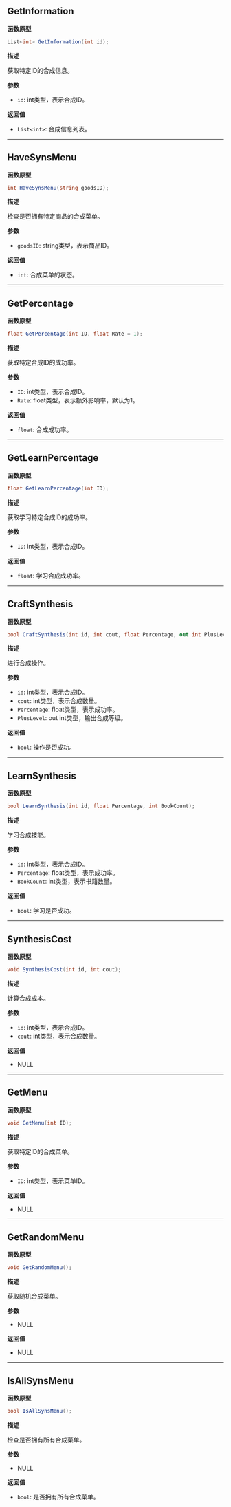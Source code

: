 ## GetInformation

**函数原型**

```csharp
List<int> GetInformation(int id);
```

**描述**

获取特定ID的合成信息。

**参数**

- `id`: int类型，表示合成ID。

**返回值**

- `List<int>`: 合成信息列表。

------

## HaveSynsMenu

**函数原型**

```csharp
int HaveSynsMenu(string goodsID);
```

**描述**

检查是否拥有特定商品的合成菜单。

**参数**

- `goodsID`: string类型，表示商品ID。

**返回值**

- `int`: 合成菜单的状态。

------

## GetPercentage

**函数原型**

```csharp
float GetPercentage(int ID, float Rate = 1);
```

**描述**

获取特定合成ID的成功率。

**参数**

- `ID`: int类型，表示合成ID。
- `Rate`: float类型，表示额外影响率，默认为1。

**返回值**

- `float`: 合成成功率。

------

## GetLearnPercentage

**函数原型**

```csharp
float GetLearnPercentage(int ID);
```

**描述**

获取学习特定合成ID的成功率。

**参数**

- `ID`: int类型，表示合成ID。

**返回值**

- `float`: 学习合成成功率。

------

## CraftSynthesis

**函数原型**

```csharp
bool CraftSynthesis(int id, int cout, float Percentage, out int PlusLevel);
```

**描述**

进行合成操作。

**参数**

- `id`: int类型，表示合成ID。
- `cout`: int类型，表示合成数量。
- `Percentage`: float类型，表示成功率。
- `PlusLevel`: out int类型，输出合成等级。

**返回值**

- `bool`: 操作是否成功。

------

## LearnSynthesis

**函数原型**

```csharp
bool LearnSynthesis(int id, float Percentage, int BookCount);
```

**描述**

学习合成技能。

**参数**

- `id`: int类型，表示合成ID。
- `Percentage`: float类型，表示成功率。
- `BookCount`: int类型，表示书籍数量。

**返回值**

- `bool`: 学习是否成功。

------

## SynthesisCost

**函数原型**

```csharp
void SynthesisCost(int id, int cout);
```

**描述**

计算合成成本。

**参数**

- `id`: int类型，表示合成ID。
- `cout`: int类型，表示合成数量。

**返回值**

- NULL

------

## GetMenu

**函数原型**

```csharp
void GetMenu(int ID);
```

**描述**

获取特定ID的合成菜单。

**参数**

- `ID`: int类型，表示菜单ID。

**返回值**

- NULL

------

## GetRandomMenu

**函数原型**

```csharp
void GetRandomMenu();
```

**描述**

获取随机合成菜单。

**参数**

- NULL

**返回值**

- NULL

------

## IsAllSynsMenu

**函数原型**

```csharp
bool IsAllSynsMenu();
```

**描述**

检查是否拥有所有合成菜单。

**参数**

- NULL

**返回值**

- `bool`: 是否拥有所有合成菜单。